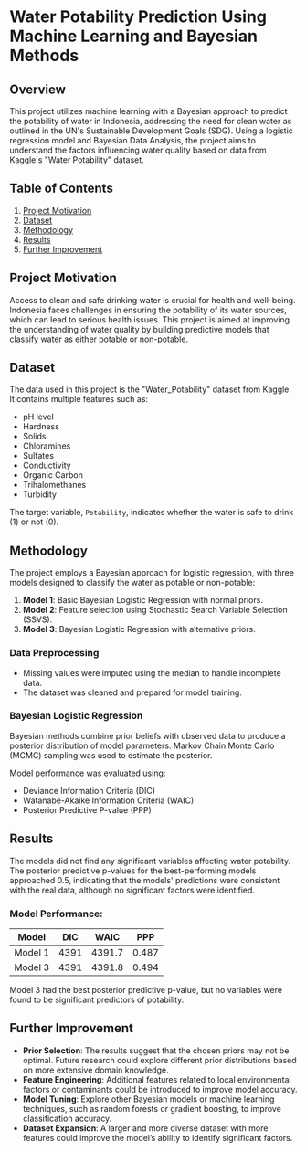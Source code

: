 # Water Potability Prediction Using Machine Learning and Bayesian Methods

## Overview

This project utilizes machine learning with a Bayesian approach to predict the potability of water in Indonesia, addressing the need for clean water as outlined in the UN's Sustainable Development Goals (SDG). Using a logistic regression model and Bayesian Data Analysis, the project aims to understand the factors influencing water quality based on data from Kaggle's "Water Potability" dataset.

## Table of Contents

1. [Project Motivation](#project-motivation)
2. [Dataset](#dataset)
3. [Methodology](#methodology)
4. [Results](#results)
5. [Further Improvement](#further-improvement)

## Project Motivation

Access to clean and safe drinking water is crucial for health and well-being. Indonesia faces challenges in ensuring the potability of its water sources, which can lead to serious health issues. This project is aimed at improving the understanding of water quality by building predictive models that classify water as either potable or non-potable.

## Dataset

The data used in this project is the "Water_Potability" dataset from Kaggle. It contains multiple features such as:

- pH level
- Hardness
- Solids
- Chloramines
- Sulfates
- Conductivity
- Organic Carbon
- Trihalomethanes
- Turbidity

The target variable, `Potability`, indicates whether the water is safe to drink (1) or not (0).

## Methodology

The project employs a Bayesian approach for logistic regression, with three models designed to classify the water as potable or non-potable:

1. **Model 1**: Basic Bayesian Logistic Regression with normal priors.
2. **Model 2**: Feature selection using Stochastic Search Variable Selection (SSVS).
3. **Model 3**: Bayesian Logistic Regression with alternative priors.

### Data Preprocessing

- Missing values were imputed using the median to handle incomplete data.
- The dataset was cleaned and prepared for model training.

### Bayesian Logistic Regression

Bayesian methods combine prior beliefs with observed data to produce a posterior distribution of model parameters. Markov Chain Monte Carlo (MCMC) sampling was used to estimate the posterior.

Model performance was evaluated using:
- Deviance Information Criteria (DIC)
- Watanabe-Akaike Information Criteria (WAIC)
- Posterior Predictive P-value (PPP)

## Results

The models did not find any significant variables affecting water potability. The posterior predictive p-values for the best-performing models approached 0.5, indicating that the models' predictions were consistent with the real data, although no significant factors were identified.

### Model Performance:

| Model   | DIC   | WAIC   | PPP    |
|---------|-------|--------|--------|
| Model 1 | 4391  | 4391.7 | 0.487  |
| Model 3 | 4391  | 4391.8 | 0.494  |

Model 3 had the best posterior predictive p-value, but no variables were found to be significant predictors of potability.


## Further Improvement

- **Prior Selection**: The results suggest that the chosen priors may not be optimal. Future research could explore different prior distributions based on more extensive domain knowledge.
- **Feature Engineering**: Additional features related to local environmental factors or contaminants could be introduced to improve model accuracy.
- **Model Tuning**: Explore other Bayesian models or machine learning techniques, such as random forests or gradient boosting, to improve classification accuracy.
- **Dataset Expansion**: A larger and more diverse dataset with more features could improve the model’s ability to identify significant factors.
